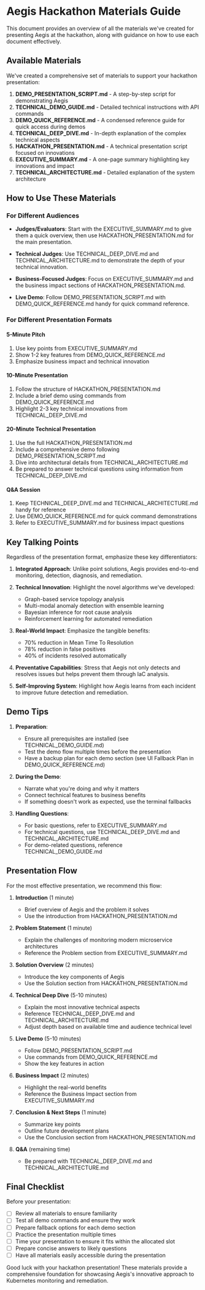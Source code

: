 # Aegis Hackathon Materials Guide

This document provides an overview of all the materials we've created for presenting Aegis at the hackathon, along with guidance on how to use each document effectively.

## Available Materials

We've created a comprehensive set of materials to support your hackathon presentation:

1. **DEMO_PRESENTATION_SCRIPT.md** - A step-by-step script for demonstrating Aegis
2. **TECHNICAL_DEMO_GUIDE.md** - Detailed technical instructions with API commands
3. **DEMO_QUICK_REFERENCE.md** - A condensed reference guide for quick access during demos
4. **TECHNICAL_DEEP_DIVE.md** - In-depth explanation of the complex technical aspects
5. **HACKATHON_PRESENTATION.md** - A technical presentation script focused on innovations
6. **EXECUTIVE_SUMMARY.md** - A one-page summary highlighting key innovations and impact
7. **TECHNICAL_ARCHITECTURE.md** - Detailed explanation of the system architecture

## How to Use These Materials

### For Different Audiences

- **Judges/Evaluators**: Start with the EXECUTIVE_SUMMARY.md to give them a quick overview, then use HACKATHON_PRESENTATION.md for the main presentation.

- **Technical Judges**: Use TECHNICAL_DEEP_DIVE.md and TECHNICAL_ARCHITECTURE.md to demonstrate the depth of your technical innovation.

- **Business-Focused Judges**: Focus on EXECUTIVE_SUMMARY.md and the business impact sections of HACKATHON_PRESENTATION.md.

- **Live Demo**: Follow DEMO_PRESENTATION_SCRIPT.md with DEMO_QUICK_REFERENCE.md handy for quick command reference.

### For Different Presentation Formats

#### 5-Minute Pitch
1. Use key points from EXECUTIVE_SUMMARY.md
2. Show 1-2 key features from DEMO_QUICK_REFERENCE.md
3. Emphasize business impact and technical innovation

#### 10-Minute Presentation
1. Follow the structure of HACKATHON_PRESENTATION.md
2. Include a brief demo using commands from DEMO_QUICK_REFERENCE.md
3. Highlight 2-3 key technical innovations from TECHNICAL_DEEP_DIVE.md

#### 20-Minute Technical Presentation
1. Use the full HACKATHON_PRESENTATION.md
2. Include a comprehensive demo following DEMO_PRESENTATION_SCRIPT.md
3. Dive into architectural details from TECHNICAL_ARCHITECTURE.md
4. Be prepared to answer technical questions using information from TECHNICAL_DEEP_DIVE.md

#### Q&A Session
1. Keep TECHNICAL_DEEP_DIVE.md and TECHNICAL_ARCHITECTURE.md handy for reference
2. Use DEMO_QUICK_REFERENCE.md for quick command demonstrations
3. Refer to EXECUTIVE_SUMMARY.md for business impact questions

## Key Talking Points

Regardless of the presentation format, emphasize these key differentiators:

1. **Integrated Approach**: Unlike point solutions, Aegis provides end-to-end monitoring, detection, diagnosis, and remediation.

2. **Technical Innovation**: Highlight the novel algorithms we've developed:
   - Graph-based service topology analysis
   - Multi-modal anomaly detection with ensemble learning
   - Bayesian inference for root cause analysis
   - Reinforcement learning for automated remediation

3. **Real-World Impact**: Emphasize the tangible benefits:
   - 70% reduction in Mean Time To Resolution
   - 78% reduction in false positives
   - 40% of incidents resolved automatically

4. **Preventative Capabilities**: Stress that Aegis not only detects and resolves issues but helps prevent them through IaC analysis.

5. **Self-Improving System**: Highlight how Aegis learns from each incident to improve future detection and remediation.

## Demo Tips

1. **Preparation**:
   - Ensure all prerequisites are installed (see TECHNICAL_DEMO_GUIDE.md)
   - Test the demo flow multiple times before the presentation
   - Have a backup plan for each demo section (see UI Fallback Plan in DEMO_QUICK_REFERENCE.md)

2. **During the Demo**:
   - Narrate what you're doing and why it matters
   - Connect technical features to business benefits
   - If something doesn't work as expected, use the terminal fallbacks

3. **Handling Questions**:
   - For basic questions, refer to EXECUTIVE_SUMMARY.md
   - For technical questions, use TECHNICAL_DEEP_DIVE.md and TECHNICAL_ARCHITECTURE.md
   - For demo-related questions, reference TECHNICAL_DEMO_GUIDE.md

## Presentation Flow

For the most effective presentation, we recommend this flow:

1. **Introduction** (1 minute)
   - Brief overview of Aegis and the problem it solves
   - Use the introduction from HACKATHON_PRESENTATION.md

2. **Problem Statement** (1 minute)
   - Explain the challenges of monitoring modern microservice architectures
   - Reference the Problem section from EXECUTIVE_SUMMARY.md

3. **Solution Overview** (2 minutes)
   - Introduce the key components of Aegis
   - Use the Solution section from HACKATHON_PRESENTATION.md

4. **Technical Deep Dive** (5-10 minutes)
   - Explain the most innovative technical aspects
   - Reference TECHNICAL_DEEP_DIVE.md and TECHNICAL_ARCHITECTURE.md
   - Adjust depth based on available time and audience technical level

5. **Live Demo** (5-10 minutes)
   - Follow DEMO_PRESENTATION_SCRIPT.md
   - Use commands from DEMO_QUICK_REFERENCE.md
   - Show the key features in action

6. **Business Impact** (2 minutes)
   - Highlight the real-world benefits
   - Reference the Business Impact section from EXECUTIVE_SUMMARY.md

7. **Conclusion & Next Steps** (1 minute)
   - Summarize key points
   - Outline future development plans
   - Use the Conclusion section from HACKATHON_PRESENTATION.md

8. **Q&A** (remaining time)
   - Be prepared with TECHNICAL_DEEP_DIVE.md and TECHNICAL_ARCHITECTURE.md

## Final Checklist

Before your presentation:

- [ ] Review all materials to ensure familiarity
- [ ] Test all demo commands and ensure they work
- [ ] Prepare fallback options for each demo section
- [ ] Practice the presentation multiple times
- [ ] Time your presentation to ensure it fits within the allocated slot
- [ ] Prepare concise answers to likely questions
- [ ] Have all materials easily accessible during the presentation

Good luck with your hackathon presentation! These materials provide a comprehensive foundation for showcasing Aegis's innovative approach to Kubernetes monitoring and remediation.
